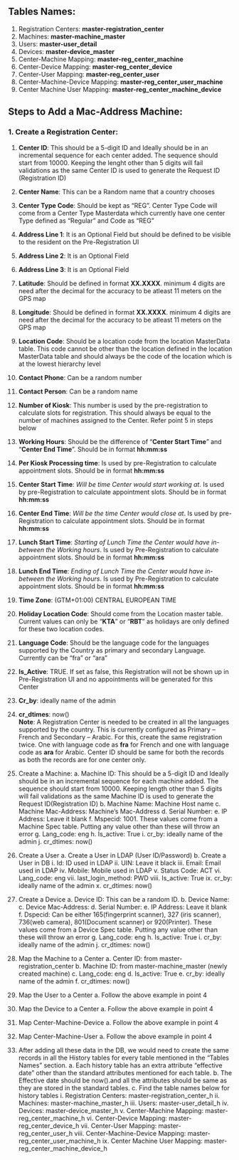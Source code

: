 ## Tables Names:
1. Registration Centers: **master-registration_center**
1. Machines: **master-machine_master**
1. Users: **master-user_detail**
1. Devices: **master-device_master**
1. Center-Machine Mapping: **master-reg_center_machine**
1. Center-Device Mapping: **master-reg_center_device**
1. Center-User Mapping: **master-reg_center_user**
1. Center-Machine-Device Mapping: **master-reg_center_user_machine**
1. Center Machine User Mapping: **master-reg_center_machine_device**
## Steps to Add a Mac-Address Machine:
### 1. Create a Registration Center:
1. **Center ID**: This should be a 5-digit ID and Ideally should be in an incremental sequence for each center added. The sequence should start from 10000. Keeping the lenght other than 5 digits will fail validations as the same Center ID is used to generate the Request ID (Registration ID)
1. **Center Name**: This can be a Random name that a country chooses
1. **Center Type Code**: Should be kept as “REG”. Center Type Code will come from a Center Type Masterdata which currently have one center Type defined as “Regular” and Code as “REG”
1. **Address Line 1**: It is an Optional Field but should be defined to be visible to the resident on the Pre-Registration UI
1. **Address Line 2**: It is an Optional Field
1. **Address Line 3**: It is an Optional Field
1. **Latitude**: Should be defined in format **XX.XXXX**. minimum 4 digits are need after the decimal for the accuracy to be atleast 11 meters on the GPS map
1. **Longitude**: Should be defined in format **XX.XXXX**. minimum 4 digits are need after the decimal for the accuracy to be atleast 11 meters on the GPS map
1. **Location Code**: Should be a location code from the location MasterData table. This code cannot be other than the location defined in the location MasterData table and should always be the code of the location which is at the lowest hierarchy level
1. **Contact Phone**: Can be a random number
1. **Contact Person**: Can be a random name
1. **Number of Kiosk**: This number is used by the pre-registration to calculate slots for registration. This should always be equal to the number of machines assigned to the Center. Refer point 5 in steps below
1. **Working Hours**: Should be the difference of “**Center Start Time**” and “**Center End Time**”. Should be in format **hh:mm:ss**
1. **Per Kiosk Processing time**: Is used by pre-Registration to calculate appointment slots. Should be in format **hh:mm:ss**
1. **Center Start Time**: _Will be time Center would start working at_. Is used by pre-Registration to calculate appointment slots. Should be in format **hh:mm:ss**
1. **Center End Time**: _Will be the time Center would close at_. Is used by pre-Registration to calculate appointment slots. Should be in format **hh:mm:ss**
1. **Lunch Start Time**: _Starting of Lunch Time the Center would have in-between the Working hours_. Is used by Pre-Registration to calculate appointment slots. Should be in format **hh:mm:ss**
1. **Lunch End Time**: _Ending of Lunch Time the Center would have in-between the Working hours_. Is used by Pre-Registration to calculate appointment slots. Should be in format **hh:mm:ss**
1. **Time Zone**: (GTM+01:00) CENTRAL EUROPEAN TIME
1. **Holiday Location Code**: Should come from the Location master table. Current values can only be “**KTA**” or “**RBT**” as holidays are only defined for these two location codes.
1. **Language Code**: Should be the language code for the languages supported by the Country as primary and secondary Language. Currently can be “fra” or “ara”
1. **Is_Active**: TRUE. If set as false, this Registration will not be shown up in Pre-Registration UI and no appointments will be generated for this Center
1. **Cr_by**: <username> ideally name of the admin
1. **cr_dtimes**: now()
<br>**Note**: A Registration Center is needed to be created in all the languages supported by the country. This is currently configured as Primary – French and Secondary – Arabic. For this, create the same registration twice. One with language code as **fra** for French and one with language code as **ara** for Arabic. Center ID should be same for both the records as both the records are for one center only.<br>
2.	Create a Machine:
a.	Machine ID: This should be a 5-digit ID and Ideally should be in an incremental sequence for each machine added. The sequence should start from 10000. Keeping length other than 5 digits will fail validations as the same Machine ID is used to generate the Request ID(Registration ID)
b.	Machine Name: Machine Host name
c.	Machine Mac-Address: Machine’s Mac-Address
d.	Serial Number: <Random Number>
e.	IP Address: Leave it blank
f.	Mspecid: 1001. These values come from a Machine Spec table. Putting any value other than these will throw an error
g.	Lang_code: eng
h.	Is_active: True
i.	cr_by: <username> ideally name of the admin
j.	cr_dtimes: now()
3.	Create a User
a.	Create a User in LDAP (User ID/Password)
b.	Create a User in DB
i.	Id: ID used in LDAP
ii.	UIN: Leave it black
iii.	Email: Email used in LDAP
iv.	Mobile: Mobile used in LDAP
v.	Status Code: ACT
vi.	Lang_code: eng
vii.	last_login_method: PWD
viii.	Is_active: True
ix.	cr_by: <username> ideally name of the admin
x.	cr_dtimes: now()
4.	Create a Device
a.	Device ID: This can be a random ID.
b.	Device Name: <Random name>
c.	Device Mac-Address: <Random mac-address>
d.	Serial Number: <Random Number>
e.	IP Address: Leave it blank
f.	Dspecid: Can be either 165(fingerprint scanner), 327 (iris scanner), 736(web camera), 801(Document scanner) or 920(Printer). These values come from a Device Spec table. Putting any value other than these will throw an error
g.	Lang_code: eng
h.	Is_active: True
i.	cr_by: <username> ideally name of the admin
j.	cr_dtimes: now()

5.	Map the Machine to a Center
a.	Center ID: from master-registration_center
b.	Machine ID: from master-machine_master (newly created machine)
c.	Lang_code: eng
d.	Is_active: True
e.	cr_by: <username> ideally name of the admin
f.	cr_dtimes: now()
6.	Map the User to a Center
a.	Follow the above example in point 4
7.	Map the Device to a Center
a.	Follow the above example in point 4
8.	Map Center-Machine-Device
a.	Follow the above example in point 4
9.	Map Center-Machine-User
a.	Follow the above example in point 4
10.	After adding all these data in the DB, we would need to create the same records in all the History tables for every table mentioned in the “Tables Names” section.
a.	Each history table has an extra attribute “effective date” other than the standard attributes mentioned for each table. 
b.	The Effective date should be now().and all the attributes should be same as they are stored in the standard tables.
c.	Find the table names below for history tables
i.	Registration Centers: master-registration_center_h
ii.	Machines: master-machine_master_h
iii.	Users: master-user_detail_h
iv.	Devices: master-device_master_h
v.	Center-Machine Mapping: master-reg_center_machine_h
vi.	Center-Device Mapping: master-reg_center_device_h
vii.	Center-User Mapping: master-reg_center_user_h
viii.	Center-Machine-Device Mapping: master-reg_center_user_machine_h
ix.	Center Machine User Mapping: master-reg_center_machine_device_h

